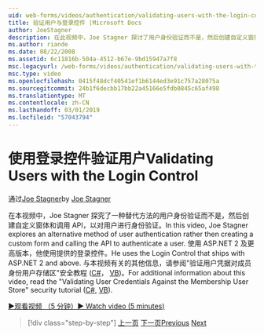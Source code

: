 ```yaml
---
uid: web-forms/videos/authentication/validating-users-with-the-login-control
title: 验证用户与登录控件 |Microsoft Docs
author: JoeStagner
description: 在此视频中，Joe Stagner 探讨了用户身份验证而不是，然后创建自定义窗体和调用 API 进行身份验证使用一种替代方法...
ms.author: riande
ms.date: 08/22/2008
ms.assetid: 6c11816b-504a-4512-b67e-9bd15947a7f8
msc.legacyurl: /web-forms/videos/authentication/validating-users-with-the-login-control
msc.type: video
ms.openlocfilehash: 0415f48dcf40541ef1b6144ed3e91c757a28075a
ms.sourcegitcommit: 24b1f6decbb17bb22a45166e5fdb0845c65af498
ms.translationtype: MT
ms.contentlocale: zh-CN
ms.lasthandoff: 03/01/2019
ms.locfileid: "57043794"
---
```

<a name="validating-users-with-the-login-control"></a><span data-ttu-id="1d48b-103">使用登录控件验证用户</span><span class="sxs-lookup"><span data-stu-id="1d48b-103">Validating Users with the Login Control</span></span>
====================
<span data-ttu-id="1d48b-104">通过[Joe Stagner](https://github.com/JoeStagner)</span><span class="sxs-lookup"><span data-stu-id="1d48b-104">by [Joe Stagner](https://github.com/JoeStagner)</span></span>

<span data-ttu-id="1d48b-105">在本视频中，Joe Stagner 探究了一种替代方法的用户身份验证而不是，然后创建自定义窗体和调用 API，以对用户进行身份验证。</span><span class="sxs-lookup"><span data-stu-id="1d48b-105">In this video, Joe Stagner explores an alternative method of user authentication rather then creating a custom form and calling the API to authenticate a user.</span></span> <span data-ttu-id="1d48b-106">使用 ASP.NET 2 及更高版本，他使用提供的登录控件。</span><span class="sxs-lookup"><span data-stu-id="1d48b-106">He uses the Login Control that ships with ASP.NET 2 and above.</span></span> <span data-ttu-id="1d48b-107">与本视频有关的其他信息，请参阅"验证用户凭据对成员身份用户存储区"安全教程 ([C#](../../overview/older-versions-security/membership/validating-user-credentials-against-the-membership-user-store-cs.md)， [VB](../../overview/older-versions-security/membership/validating-user-credentials-against-the-membership-user-store-vb.md))。</span><span class="sxs-lookup"><span data-stu-id="1d48b-107">For additional information about this video, read the "Validating User Credentials Against the Membership User Store" security tutorial ([C#](../../overview/older-versions-security/membership/validating-user-credentials-against-the-membership-user-store-cs.md), [VB](../../overview/older-versions-security/membership/validating-user-credentials-against-the-membership-user-store-vb.md)).</span></span>

[<span data-ttu-id="1d48b-108">&#9654;观看视频 （5 分钟）</span><span class="sxs-lookup"><span data-stu-id="1d48b-108">&#9654; Watch video (5 minutes)</span></span>](https://channel9.msdn.com/Blogs/ASP-NET-Site-Videos/validating-users-with-the-login-control)

> [!div class="step-by-step"]
> <span data-ttu-id="1d48b-109">[上一页](validating-users-manually.md)
> [下一页](adding-users-to-your-membership-system.md)</span><span class="sxs-lookup"><span data-stu-id="1d48b-109">[Previous](validating-users-manually.md)
[Next](adding-users-to-your-membership-system.md)</span></span>
